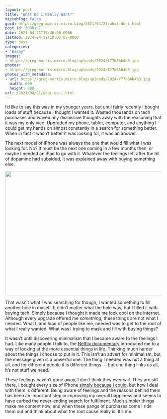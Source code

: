 ```yaml
---
layout: post
title: "What Do I Really Want?"
microblog: false
guid: http://greg-morris.micro.blog/2021/04/21/what-do-i.html
post_id: 3988197
date: 2021-04-21T17:46:00-0000
lastmod: 2024-04-12T10:03:05-0000
type: post
categories:
- "Essay"
images:
- https://greg-morris.micro.blog/uploads/2024/f77b66b4b3.jpg
photos:
- https://greg-morris.micro.blog/uploads/2024/f77b66b4b3.jpg
photos_with_metadata:
- url: https://greg-morris.micro.blog/uploads/2024/f77b66b4b3.jpg
  width: 600
  height: 400
url: /2021/04/21/what-do-i.html
---
```

<!--kg-card-begin: html--><p>I’d like to say this was in my younger years, but until fairly recently I bought loads of stuff because I thought I wanted it. Wasted thousands on tech purchases and waved any dismissive thoughts away with the reasoning that it was my only vice. Upgraded my phone, tablet, computer, and anything I could get my hands on almost constantly in a search for something better. When in fact it wasn’t better it was looking for, it was an answer.</p>
<p>The next model of iPhone was always the one that would fill what I was looking for. No? It must be the next one coming in a few months then, or maybe I needed an iPad to go with it. Whatever the feelings left after the hit of dopamine had subsided, it was explained away with buying something else.</p>
<p><img loading="lazy" src="https://greg-morris.micro.blog/uploads/2024/f77b66b4b3.jpg" width="600" height="400" alt="" /></p>
<p>That wasn’t what I was searching for though, I wanted something to fill another hole in myself. It didn’t matter what the hole was, but I filled it with buying tech. Simply because I thought it made me look cool on the internet. Although every upgrade offered me <em>something</em>, these things are not what I needed. What I, and load of people like me, needed was to get to the root of what I really wanted. What was I trying to mask and fill with buying things?</p>
<p>It wasn’t until discovering minimalism that I became aware fo the feelings I had. Like many people I talk to, the <a href="https://www.netflix.com/title/80114460">Netflix documentary</a> introduced me to a way of looking at the more essential things in life. Thinking much harder about the things I choose to put in it. This isn’t an advert for minimalism, but the message given is a powerful one. The thing I needed was not a thing at all, and for different people it is different things — but one thing links us all, it’s not stuff we need.</p>
<p>These feelings haven’t gone away, I don’t think they ever will. They are still there, I bought every size of iPhone <a href="/2020/11/21/the-iphone-line.html">simply because I could</a>, but how I deal with them is different. Being aware of feelings and the reasons behind them has been an important step in improving my overall happiness and seems to have curbed the never-ending search for fulfilment. Much simpler things make me content now, and when these pangs of purchases come I ride them out and think about what the root cause really is. It’s me.</p>
<!--kg-card-end: html-->
